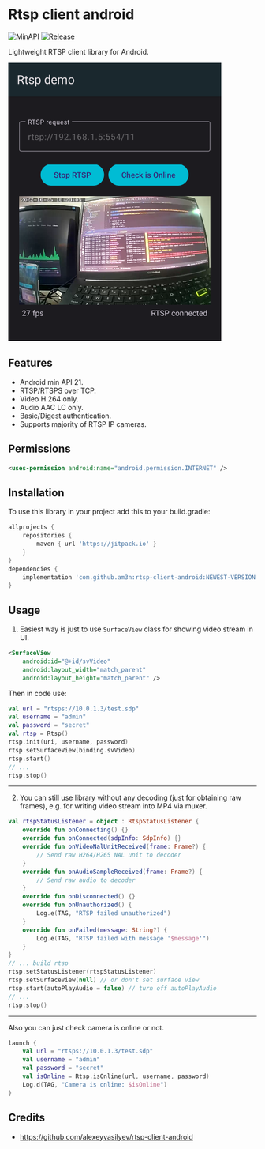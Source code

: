 # Rtsp client android
![MinAPI](https://img.shields.io/badge/API-21%2B-blue)
[![Release](https://jitpack.io/v/am3n/RTSP-Client-Android.svg)](https://jitpack.io/#am3n/RTSP-Client-Android)

Lightweight RTSP client library for Android.

![Screenshot](docs/images/Screenshot_20221026_182823.png?raw=true "Screenshot")

## Features

- Android min API 21.
- RTSP/RTSPS over TCP.
- Video H.264 only.
- Audio AAC LC only.
- Basic/Digest authentication.
- Supports majority of RTSP IP cameras.

## Permissions

```xml
<uses-permission android:name="android.permission.INTERNET" />
```

## Installation

To use this library in your project add this to your build.gradle:

```gradle
allprojects {
    repositories {
        maven { url 'https://jitpack.io' }
    }
}
dependencies {
    implementation 'com.github.am3n:rtsp-client-android:NEWEST-VERSION'
}
```

## Usage

1) Easiest way is just to use `SurfaceView` class for showing video stream in UI.

```xml
<SurfaceView
    android:id="@+id/svVideo"
    android:layout_width="match_parent" 
    android:layout_height="match_parent" />
```

Then in code use:

```kotlin
val url = "rtsps://10.0.1.3/test.sdp"
val username = "admin"
val password = "secret"
val rtsp = Rtsp()
rtsp.init(uri, username, password)
rtsp.setSurfaceView(binding.svVideo)
rtsp.start()
// ...
rtsp.stop()
```

---

2) You can still use library without any decoding (just for obtaining raw frames), e.g. for writing video stream into MP4 via muxer.

```kotlin
val rtspStatusListener = object : RtspStatusListener {
    override fun onConnecting() {}
    override fun onConnected(sdpInfo: SdpInfo) {}
    override fun onVideoNalUnitReceived(frame: Frame?) {
        // Send raw H264/H265 NAL unit to decoder
    }
    override fun onAudioSampleReceived(frame: Frame?) {
        // Send raw audio to decoder
    }
    override fun onDisconnected() {}
    override fun onUnauthorized() {
        Log.e(TAG, "RTSP failed unauthorized")
    }
    override fun onFailed(message: String?) {
        Log.e(TAG, "RTSP failed with message '$message'")
    }
}
// ... build rtsp
rtsp.setStatusListener(rtspStatusListener)
rtsp.setSurfaceView(null) // or don't set surface view
rtsp.start(autoPlayAudio = false) // turn off autoPlayAudio
// ...
rtsp.stop()
```

---

Also you can just check camera is online or not.

```kotlin
launch {
    val url = "rtsps://10.0.1.3/test.sdp"
    val username = "admin"
    val password = "secret"
    val isOnline = Rtsp.isOnline(url, username, password)
    Log.d(TAG, "Camera is online: $isOnline")
}
```

## Credits

* https://github.com/alexeyvasilyev/rtsp-client-android

